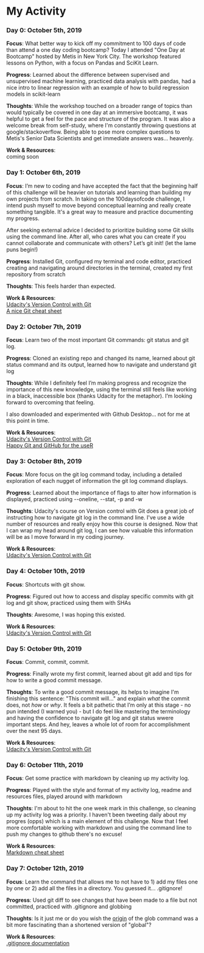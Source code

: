 # My Activity

### Day 0: October 5th, 2019

**Focus**: What better way to kick off my commitment to 100 days of code than attend a one day coding bootcamp? Today I attended "One Day at Bootcamp" hosted by Metis in New York City. The workshop featured lessons on Python, with a focus on Pandas and SciKit Learn. 

**Progress**: Learned about the difference between supervised and unsupervised machine learning, practiced data analysis with pandas, had a nice intro to linear regression with an example of how to build regression models in scikit-learn

**Thoughts**: While the workshop touched on a broader range of topics than would typically be covered in one day at an immersive bootcamp, it was helpful to get a feel for the pace and structure of the program. It was also a welcome break from self-study, where I'm constantly throwing questions at google/stackoverflow. Being able to pose more complex questions to Metis's Senior Data Scientists and get immediate answers was... heavenly.

**Work & Resources**:  
coming soon

### Day 1: October 6th, 2019

**Focus**: I’m new to coding and have accepted the fact that the beginning half of this challenge will be heavier on tutorials and learning than building my own projects from scratch. In taking on the 100daysofcode challenge, I intend push myself to move beyond conceptual learning and really create something tangible. It's a great way to measure and practice documenting my progress.  

After seeking external advice I decided to prioritize building some Git skills using the command line. After all, who cares what you can create if you cannot collaborate and communicate with others? Let’s git init! (let the lame puns begin!)

**Progress**: Installed Git, configured my terminal and code editor, practiced creating and navigating around directories in the terminal, created my first repository from scratch

**Thoughts**: This feels harder than expected.

**Work & Resources**:  
[Udacity's Version Control with Git](https://www.udacity.com/course/version-control-with-git--ud123)  
[A nice Git cheat sheet](https://gist.github.com/jedmao/5053440)

### Day 2: October 7th, 2019

**Focus**: Learn two of the most important Git commands:  git status and git log. 

**Progress**: Cloned an existing repo and changed its name, learned about git status command and its output, learned how to navigate and understand git log

**Thoughts**: While I definitely feel I’m making progress and recognize the importance of this new knowledge, using the terminal still feels like working in a black, inaccessible box (thanks Udacity for the metaphor). I’m looking forward to overcoming that feeling.  

I also downloaded and experimented with Github Desktop… not for me at this point in time.

**Work & Resources**:  
[Udacity's Version Control with Git](https://www.udacity.com/course/version-control-with-git--ud123)  
[Happy Git and GitHub for the useR](https://happygitwithr.com/)

### Day 3: October 8th, 2019

**Focus**: More focus on the git log command today, including a detailed exploration of each nugget of information the git log command displays.

**Progress**: Learned about the importance of flags to alter how information is displayed, practiced using --oneline, --stat, -p and -w

**Thoughts**: Udacity's course on Version control with Git does a great job of instructing how to navigate git log in the command line. I've use a wide number of resources and really enjoy how this course is designed. Now that I can wrap my head around git log, I can see how valuable this information will be as I move forward in my coding journey.

**Work & Resources**:  
[Udacity's Version Control with Git](https://www.udacity.com/course/version-control-with-git--ud123)


### Day 4: October 10th, 2019

**Focus**: Shortcuts with git show.

**Progress**: Figured out how to access and display specific commits with git log and git show, practiced using them with SHAs

**Thoughts**: Awesome, I was hoping this existed.

**Work & Resources**:  
[Udacity's Version Control with Git](https://www.udacity.com/course/version-control-with-git--ud123)

### Day 5: October 9th, 2019

**Focus**: Commit, commit, commit.

**Progress**: Finally wrote my first commit, learned about git add and tips for how to write a good commit message.

**Thoughts**: To write a good commit message, its helps to imagine I'm finishing this sentence: "This commit will..." and explain *what* the commit does, not *how* or *why*.  It feels a bit pathetic that I’m only at this stage - no pun intended (I warned you) - but I do feel like mastering the terminology and having the confidence to navigate git log and git status wwere important steps. And hey, leaves a whole lot of room for accomplishment over the next 95 days.

**Work & Resources**:  
[Udacity's Version Control with Git](https://www.udacity.com/course/version-control-with-git--ud123)


### Day 6: October 11th, 2019

**Focus**: Get some practice with markdown by cleaning up my activity log.

**Progress**: Played with the style and format of my activity log, readme and resources files, played around with markdown

**Thoughts**: I'm about to hit the one week mark in this challenge, so cleaning up my activity log was a priority. I haven't been tweeting daily about my progres (opps) which is a main element of this challenge. Now that I feel more comfortable working with markdown and using the command line to push my changes to github there's no excuse!

**Work & Resources**:  
[Markdown cheat sheet](https://github.com/adam-p/markdown-here/wiki/Markdown-Here-Cheatsheet)


### Day 7: October 12th, 2019

**Focus**: Learn the command that allows me to not have to 1) add my files one by one or 2) add all the files in a directory. You guessed it... .gitignore!

**Progress**: Used git diff to see changes that have been made to a file but not committed, practiced with .gitignore and globbing

**Thoughts**: Is it just me or do you wish the [origin](https://en.wikipedia.org/wiki/Glob_(programming)) of the glob command was a bit more fascinating than a shortened version of "global"? 

**Work & Resources**:   
[.gitignore documentation](https://git-scm.com/docs/gitignore)